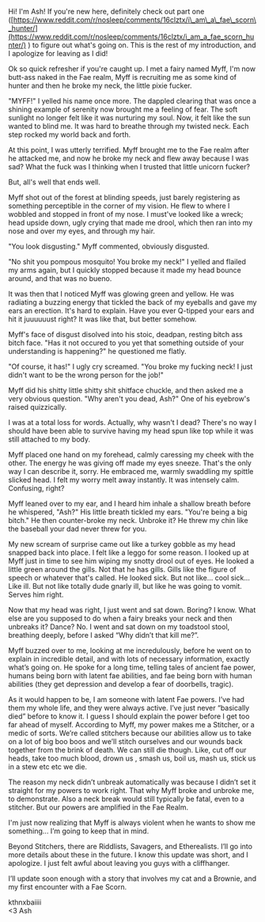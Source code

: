 Hi! I'm Ash! If you're new here, definitely check out part one ([https://www.reddit.com/r/nosleep/comments/16clztx/i\_am\_a\_fae\_scorn\_hunter/](https://www.reddit.com/r/nosleep/comments/16clztx/i_am_a_fae_scorn_hunter/) ) to figure out what's going on. This is the rest of my introduction, and I apologize for leaving as I did!  


Ok so quick refresher if you're caught up. I met a fairy named Myff, I'm now butt-ass naked in the Fae realm, Myff is recruiting me as some kind of hunter and then he broke my neck, the little pixie fucker.  


"MYFF!" I yelled his name once more. The dappled clearing that was once a shining example of serenity now brought me a feeling of fear. The soft sunlight no longer felt like it was nurturing my soul. Now, it felt like the sun wanted to blind me. It was hard to breathe through my twisted neck. Each step rocked my world back and forth.   
  
  
At this point, I was utterly terrified. Myff brought me to the Fae realm after he attacked me, and now he broke my neck and flew away because I was sad? What the fuck was I thinking when I trusted that little unicorn fucker?    
  
  
But, all's well that ends well.    
  
  
Myff shot out of the forest at blinding speeds, just barely registering as something perceptible in the corner of my vision. He flew to where I wobbled and stopped in front of my nose. I must've looked like a wreck; head upside down, ugly crying that made me drool, which then ran into my nose and over my eyes, and through my hair.   
  
  
"You look disgusting." Myff commented, obviously disgusted.   
  
  
"No shit you pompous mosquito! You broke my neck!" I yelled and flailed my arms again, but I quickly stopped because it made my head bounce around, and that was no bueno.   
  
  
It was then that I noticed Myff was glowing green and yellow. He was radiating a buzzing energy that tickled the back of my eyeballs and gave my ears an erection. It's hard to explain. Have you ever Q-tipped your ears and hit it juuuuuust right? It was like that, but better somehow.   
  
  
Myff's face of disgust disolved into his stoic, deadpan, resting bitch ass bitch face. "Has it not occured to you yet that something outside of your understanding is happening?" he questioned me flatly.   
  
  
"Of course, it has!" I ugly cry screamed. "You broke my fucking neck! I just didn't want to be the wrong person for the job!"   
  
  
Myff did his shitty little shitty shit shitface chuckle, and then asked me a very obvious question. "Why aren't you dead, Ash?" One of his eyebrow's raised quizzically.    
  
   
I was at a total loss for words. Actually, why wasn't I dead? There's no way I should have been able to survive having my head spun like top while it was still attached to my body.    
  
  
Myff placed one hand on my forehead, calmly caressing my cheek with the other. The energy he was giving off made my eyes sneeze. That's the only way I can describe it, sorry. He embraced me, warmly swaddling my spittle slicked head. I felt my worry melt away instantly. It was intensely calm. Confusing, right?   
  
    
Myff leaned over to my ear, and I heard him inhale a shallow breath before he whispered, "Ash?" His little breath tickled my ears. "You're being a big bitch." He then counter-broke my neck. Unbroke it? He threw my chin like the baseball your dad never threw for you.   
  
  
My new scream of surprise came out like a turkey gobble as my head snapped back into place. I felt like a leggo for some reason. I looked up at Myff just in time to see him wiping my snotty drool out of eyes. He looked a little green around the gills. Not that he has gills. Gills like the figure of speech or whatever that's called. He looked sick. But not like... cool sick... Like ill. But not like totally dude gnarly ill, but like he was going to vomit. Serves him right.   
  
   
Now that my head was right, I just went and sat down. Boring? I know. What else are you supposed to do when a fairy breaks your neck and then unbreaks it? Dance? No. I went and sat down on my toadstool stool, breathing deeply, before I asked “Why didn’t that kill me?”.   
  
   
Myff buzzed over to me, looking at me incredulously, before he went on to explain in incredible detail, and with lots of necessary information, exactly what’s going on. He spoke for a long time, telling tales of ancient fae power, humans being born with latent fae abilities, and fae being born with human abilities (they get depression and develop a fear of doorbells, tragic).   
  
  
As it would happen to be, I am someone with latent Fae powers. I’ve had them my whole life, and they were always active. I’ve just never “basically died” before to know it. I guess I should explain the power before I get too far ahead of myself. According to Myff, my power makes me a Stitcher, or a medic of sorts. We’re called stitchers because our abilities allow us to take on a lot of big boo boos and we’ll stitch ourselves and our wounds back together from the brink of death. We can still die though. Like, cut off our heads, take too much blood, drown us , smash us, boil us, mash us, stick us in a stew  etc etc we die.  
  
   
The reason my neck didn’t unbreak automatically was because I didn’t set it straight for my powers to work right. That why Myff broke and unbroke me, to demonstrate. Also a neck break would still typically be fatal, even to a stitcher. But our powers are amplified in the Fae Realm.  
   
I'm just now realizing that Myff is always violent when he wants to show me something... I’m going to keep that in mind.   
   
Beyond Stitchers, there are Riddlists, Savagers, and Etherealists. I’ll go into more details about these in the future. I know this update was short, and I apologize. I just felt awful about leaving you guys with a cliffhanger.    
   
I’ll update soon enough with a story that involves my cat and a Brownie, and my first encounter with a Fae Scorn.    


kthnxbaiiii  
<3 Ash